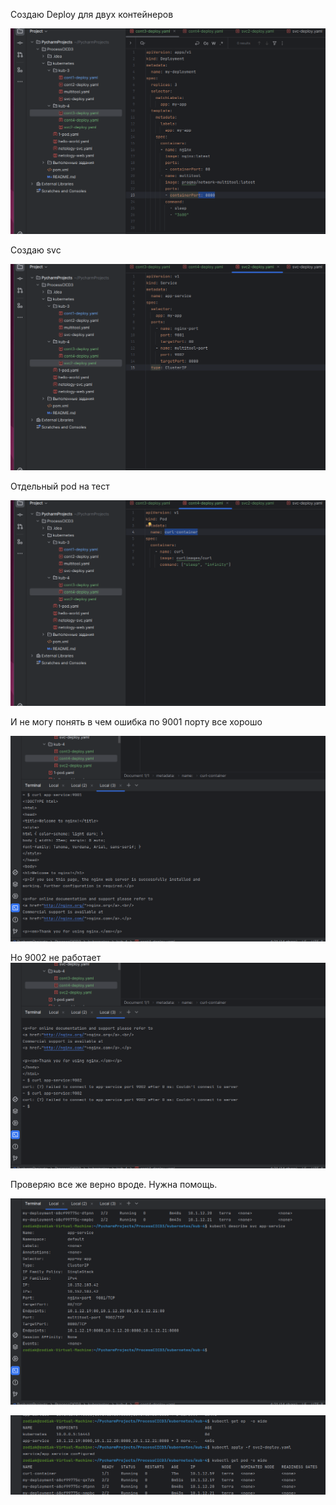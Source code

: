   Создаю Deploy для двух контейнеров
  
  ![dfe846bdd028b5b38bb81d900ad7b36b.png](../_resources/dfe846bdd028b5b38bb81d900ad7b36b.png)
  
  Создаю svc
  
  ![9f4d3e4842405ccffc2505be588ec22c.png](../_resources/9f4d3e4842405ccffc2505be588ec22c.png)
  
  Отдельный pod на тест
	
![1897afe0cb1f4d008e4cad57cf1501b9.png](../_resources/1897afe0cb1f4d008e4cad57cf1501b9.png)

И не могу понять в чем ошибка по 9001 порту все хорошо 

![064582aa0fc291824653612cc8a60121.png](../_resources/064582aa0fc291824653612cc8a60121.png)

Но 9002 не работает 
![2f0fd5b897f6e72adbd7351b57321595.png](../_resources/2f0fd5b897f6e72adbd7351b57321595.png)

  Проверяю все же верно вроде. Нужна помощь.
  
![860516bba208ad5c1ed14951776d38f8.png](../_resources/860516bba208ad5c1ed14951776d38f8.png)

![ec75daaa1b85869d2bf71b5213ff5f34.png](../_resources/ec75daaa1b85869d2bf71b5213ff5f34.png)
  


